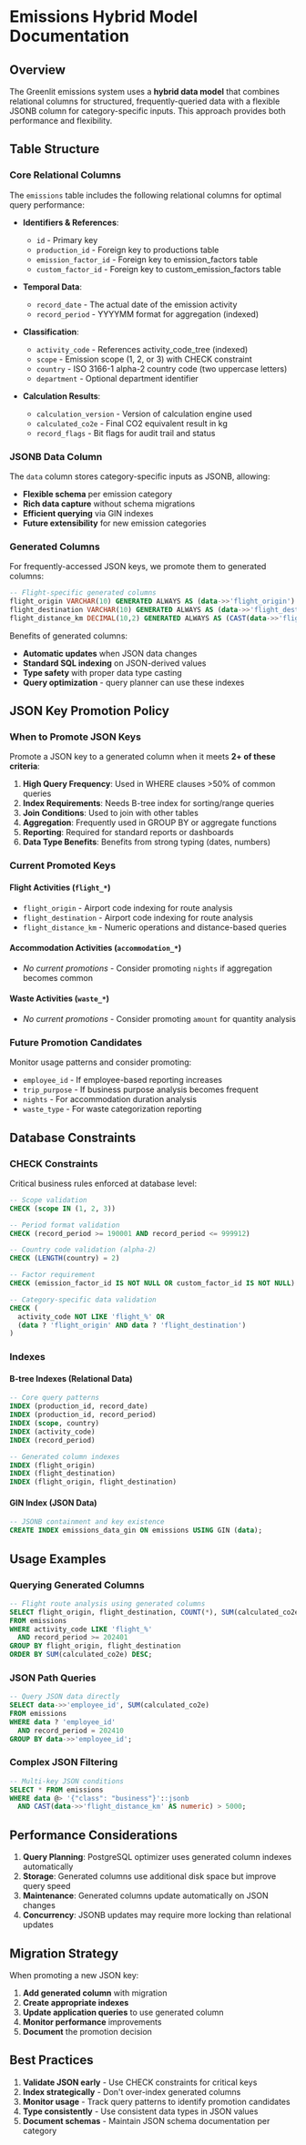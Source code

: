 # Emissions Hybrid Model Documentation

## Overview

The Greenlit emissions system uses a **hybrid data model** that combines relational columns for structured, frequently-queried data with a flexible JSONB column for category-specific inputs. This approach provides both performance and flexibility.

## Table Structure

### Core Relational Columns

The `emissions` table includes the following relational columns for optimal query performance:

- **Identifiers & References**:
  - `id` - Primary key
  - `production_id` - Foreign key to productions table
  - `emission_factor_id` - Foreign key to emission_factors table
  - `custom_factor_id` - Foreign key to custom_emission_factors table

- **Temporal Data**:
  - `record_date` - The actual date of the emission activity
  - `record_period` - YYYYMM format for aggregation (indexed)

- **Classification**:
  - `activity_code` - References activity_code_tree (indexed)
  - `scope` - Emission scope (1, 2, or 3) with CHECK constraint
  - `country` - ISO 3166-1 alpha-2 country code (two uppercase letters)
  - `department` - Optional department identifier

- **Calculation Results**:
  - `calculation_version` - Version of calculation engine used
  - `calculated_co2e` - Final CO2 equivalent result in kg
  - `record_flags` - Bit flags for audit trail and status

### JSONB Data Column

The `data` column stores category-specific inputs as JSONB, allowing:
- **Flexible schema** per emission category
- **Rich data capture** without schema migrations
- **Efficient querying** via GIN indexes
- **Future extensibility** for new emission categories

### Generated Columns

For frequently-accessed JSON keys, we promote them to generated columns:

```sql
-- Flight-specific generated columns
flight_origin VARCHAR(10) GENERATED ALWAYS AS (data->>'flight_origin') STORED,
flight_destination VARCHAR(10) GENERATED ALWAYS AS (data->>'flight_destination') STORED,
flight_distance_km DECIMAL(10,2) GENERATED ALWAYS AS (CAST(data->>'flight_distance_km' AS decimal(10,2))) STORED
```

Benefits of generated columns:
- **Automatic updates** when JSON data changes
- **Standard SQL indexing** on JSON-derived values
- **Type safety** with proper data type casting
- **Query optimization** - query planner can use these indexes

## JSON Key Promotion Policy

### When to Promote JSON Keys

Promote a JSON key to a generated column when it meets **2+ of these criteria**:

1. **High Query Frequency**: Used in WHERE clauses >50% of common queries
2. **Index Requirements**: Needs B-tree index for sorting/range queries
3. **Join Conditions**: Used to join with other tables
4. **Aggregation**: Frequently used in GROUP BY or aggregate functions
5. **Reporting**: Required for standard reports or dashboards
6. **Data Type Benefits**: Benefits from strong typing (dates, numbers)

### Current Promoted Keys

#### Flight Activities (`flight_*`)
- `flight_origin` - Airport code indexing for route analysis
- `flight_destination` - Airport code indexing for route analysis  
- `flight_distance_km` - Numeric operations and distance-based queries

#### Accommodation Activities (`accommodation_*`)
- *No current promotions* - Consider promoting `nights` if aggregation becomes common

#### Waste Activities (`waste_*`)
- *No current promotions* - Consider promoting `amount` for quantity analysis

### Future Promotion Candidates

Monitor usage patterns and consider promoting:
- `employee_id` - If employee-based reporting increases
- `trip_purpose` - If business purpose analysis becomes frequent
- `nights` - For accommodation duration analysis
- `waste_type` - For waste categorization reporting

## Database Constraints

### CHECK Constraints

Critical business rules enforced at database level:

```sql
-- Scope validation
CHECK (scope IN (1, 2, 3))

-- Period format validation  
CHECK (record_period >= 190001 AND record_period <= 999912)

-- Country code validation (alpha-2)
CHECK (LENGTH(country) = 2)

-- Factor requirement
CHECK (emission_factor_id IS NOT NULL OR custom_factor_id IS NOT NULL)

-- Category-specific data validation
CHECK (
  activity_code NOT LIKE 'flight_%' OR 
  (data ? 'flight_origin' AND data ? 'flight_destination')
)
```

### Indexes

#### B-tree Indexes (Relational Data)
```sql
-- Core query patterns
INDEX (production_id, record_date)
INDEX (production_id, record_period) 
INDEX (scope, country)
INDEX (activity_code)
INDEX (record_period)

-- Generated column indexes
INDEX (flight_origin)
INDEX (flight_destination)  
INDEX (flight_origin, flight_destination)
```

#### GIN Index (JSON Data)
```sql
-- JSONB containment and key existence
CREATE INDEX emissions_data_gin ON emissions USING GIN (data);
```

## Usage Examples

### Querying Generated Columns
```sql
-- Flight route analysis using generated columns
SELECT flight_origin, flight_destination, COUNT(*), SUM(calculated_co2e)
FROM emissions 
WHERE activity_code LIKE 'flight_%'
  AND record_period >= 202401
GROUP BY flight_origin, flight_destination
ORDER BY SUM(calculated_co2e) DESC;
```

### JSON Path Queries
```sql  
-- Query JSON data directly
SELECT data->>'employee_id', SUM(calculated_co2e)
FROM emissions
WHERE data ? 'employee_id'
  AND record_period = 202410
GROUP BY data->>'employee_id';
```

### Complex JSON Filtering
```sql
-- Multi-key JSON conditions
SELECT * FROM emissions
WHERE data @> '{"class": "business"}'::jsonb
  AND CAST(data->>'flight_distance_km' AS numeric) > 5000;
```

## Performance Considerations

1. **Query Planning**: PostgreSQL optimizer uses generated column indexes automatically
2. **Storage**: Generated columns use additional disk space but improve query speed
3. **Maintenance**: Generated columns update automatically on JSON changes
4. **Concurrency**: JSONB updates may require more locking than relational updates

## Migration Strategy

When promoting a new JSON key:

1. **Add generated column** with migration
2. **Create appropriate indexes**
3. **Update application queries** to use generated column
4. **Monitor performance** improvements
5. **Document** the promotion decision

## Best Practices

1. **Validate JSON early** - Use CHECK constraints for critical keys
2. **Index strategically** - Don't over-index generated columns  
3. **Monitor usage** - Track query patterns to identify promotion candidates
4. **Type consistently** - Use consistent data types in JSON values
5. **Document schemas** - Maintain JSON schema documentation per category